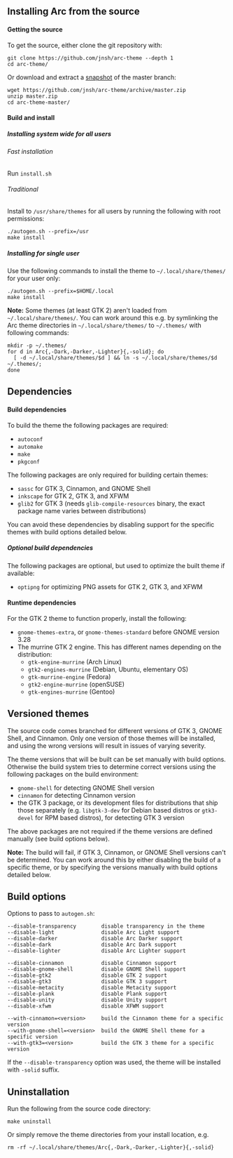 ## Installing Arc from the source

#### Getting the source

To get the source, either clone the git repository with:

    git clone https://github.com/jnsh/arc-theme --depth 1
    cd arc-theme/

Or download and extract a [snapshot](https://github.com/jnsh/arc-theme/archive/master.zip) of the master branch:

    wget https://github.com/jnsh/arc-theme/archive/master.zip
    unzip master.zip
    cd arc-theme-master/

#### Build and install

##### Installing system wide for all users

###### Fast installation

Run `install.sh`

###### Traditional

Install to `/usr/share/themes` for all users by running the following with root permissions:

    ./autogen.sh --prefix=/usr
    make install

##### Installing for single user

Use the following commands to install the theme to `~/.local/share/themes/` for your user only:

    ./autogen.sh --prefix=$HOME/.local
    make install

**Note:** Some themes (at least GTK 2) aren't loaded from `~/.local/share/themes/`. You can work around this e.g. by symlinking the Arc theme directories in `~/.local/share/themes/` to `~/.themes/` with following commands:

    mkdir -p ~/.themes/
    for d in Arc{,-Dark,-Darker,-Lighter}{,-solid}; do
      [ -d ~/.local/share/themes/$d ] && ln -s ~/.local/share/themes/$d ~/.themes/;
    done

## Dependencies

#### Build dependencies

To build the theme the following packages are required:
* `autoconf`
* `automake`
* `make`
* `pkgconf`

The following packages are only required for building certain themes:
* `sassc` for GTK 3, Cinnamon, and GNOME Shell
* `inkscape` for GTK 2, GTK 3, and XFWM
* `glib2` for GTK 3 (needs `glib-compile-resources` binary, the exact package name varies between distributions)

You can avoid these dependencies by disabling support for the specific themes with build options detailed below.

##### Optional build dependencies

The following packages are optional, but used to optimize the built theme if available:
* `optipng` for optimizing PNG assets for GTK 2, GTK 3, and XFWM

#### Runtime dependencies

For the GTK 2 theme to function properly, install the following:
* `gnome-themes-extra`, or `gnome-themes-standard` before GNOME version 3.28
* The murrine GTK 2 engine. This has different names depending on the distribution:
  * `gtk-engine-murrine` (Arch Linux)
  * `gtk2-engines-murrine` (Debian, Ubuntu, elementary OS)
  * `gtk-murrine-engine` (Fedora)
  * `gtk2-engine-murrine` (openSUSE)
  * `gtk-engines-murrine` (Gentoo)

## Versioned themes

The source code comes branched for different versions of GTK 3, GNOME Shell, and Cinnamon. Only one version of those themes will be installed, and using the wrong versions will result in issues of varying severity.

The theme versions that will be built can be set manually with build options. Otherwise the build system tries to determine correct versions using the following packages on the build environment:
* `gnome-shell` for detecting GNOME Shell version
* `cinnamon` for detecting Cinnamon version
* the GTK 3 package, or its development files for distributions that ship those separately (e.g. `libgtk-3-dev` for Debian based distros or `gtk3-devel` for RPM based distros), for detecting GTK 3 version

The above packages are not required if the theme versions are defined manually (see build options below).

**Note:** The build will fail, if GTK 3, Cinnamon, or GNOME Shell versions can't be determined. You can work around this by either disabling the build of a specific theme, or by specifying the versions manually with build options detailed below.

## Build options

Options to pass to `autogen.sh`:

    --disable-transparency        disable transparency in the theme
    --disable-light               disable Arc Light support
    --disable-darker              disable Arc Darker support
    --disable-dark                disable Arc Dark support
    --disable-lighter             disable Arc Lighter support

    --disable-cinnamon            disable Cinnamon support
    --disable-gnome-shell         disable GNOME Shell support
    --disable-gtk2                disable GTK 2 support
    --disable-gtk3                disable GTK 3 support
    --disable-metacity            disable Metacity support
    --disable-plank               disable Plank support
    --disable-unity               disable Unity support
    --disable-xfwm                disable XFWM support

    --with-cinnamon=<version>     build the Cinnamon theme for a specific version
    --with-gnome-shell=<version>  build the GNOME Shell theme for a specific version
    --with-gtk3=<version>         build the GTK 3 theme for a specific version

If the `--disable-transparency` option was used, the theme will be installed with `-solid` suffix.

## Uninstallation

Run the following from the source code directory:

    make uninstall

Or simply remove the theme directories from your install location, e.g.

    rm -rf ~/.local/share/themes/Arc{,-Dark,-Darker,-Lighter}{,-solid}
